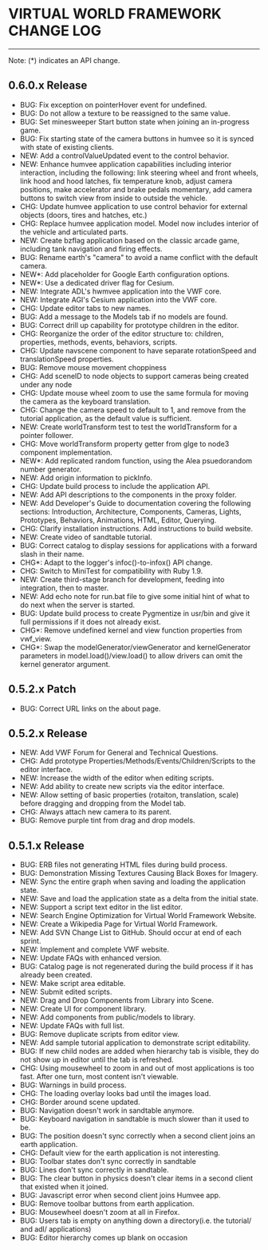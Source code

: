 VIRTUAL WORLD FRAMEWORK CHANGE LOG
==================================

----------------------------------

Note: (*) indicates an API change.

0.6.0.x Release
----------------------------------------------------------------------------
- BUG: Fix exception on pointerHover event for undefined.
- BUG: Do not allow a texture to be reassigned to the same value. 
- BUG: Set minesweeper Start button state when joining an in-progress game.
- BUG: Fix starting state of the camera buttons in humvee so it is synced with state of existing clients.
- NEW: Add a controlValueUpdated event to the control behavior.
- NEW: Enhance humvee application capabilities including interior interaction, including the following: link steering wheel and front wheels, link hood and hood latches, fix temperature knob, adjust camera positions, make accelerator and brake pedals momentary, add camera buttons to switch view from inside to outside the vehicle.
- CHG: Update humvee application to use control behavior for external objects (doors, tires and hatches, etc.)
- CHG: Replace humvee application model. Model now includes interior of the vehicle and articulated parts.
- NEW: Create bzflag application based on the classic arcade game, including tank navigation and firing effects. 
- BUG: Rename earth's "camera" to avoid a name conflict with the default camera.
- NEW*: Add placeholder for Google Earth configuration options.
- NEW*: Use a dedicated driver flag for Cesium.
- NEW: Integrate ADL's hwmvee application into the VWF core.
- NEW: Integrate AGI's Cesium application into the VWF core.
- CHG: Update editor tabs to new names.
- BUG: Add a message to the Models tab if no models are found.
- BUG: Correct drill up capability for prototype children in the editor. 
- CHG: Reorganize the order of the editor structure to: children, properties, methods, events, behaviors, scripts.
- CHG: Update navscene component to have separate rotationSpeed and translationSpeed properties.
- BUG: Remove mouse movement choppiness
- CHG: Add sceneID to node objects to support cameras being created under any node
- CHG: Update mouse wheel zoom to use the same formula for moving the camera as the keyboard translation.
- CHG: Change the camera speed to default to 1, and remove from the tutorial application, as the default value is sufficient.
- NEW: Create worldTransform test to test the worldTransform for a pointer follower.
- CHG: Move worldTransform property getter from glge to node3 component implementation.
- NEW*: Add replicated random function, using the Alea psuedorandom number generator.
- NEW: Add origin information to pickInfo.
- CHG: Update build process to include the application API.
- NEW: Add API descriptions to the components in the proxy folder.
- NEW: Add Developer's Guide to documentation covering the following sections: Introduction, Architecture, Components, Cameras, Lights, Prototypes, Behaviors, Animations, HTML, Editor, Querying.
- CHG: Clarify installation instructions. Add instructions to build website.
- NEW: Create video of sandtable tutorial.
- BUG: Correct catalog to display sessions for applications with a forward slash in their name.
- CHG*: Adapt to the logger's infoc()-to-infox() API change.
- CHG: Switch to MiniTest for compatibility with Ruby 1.9.
- NEW: Create third-stage branch for development, feeding into integration, then to master.
- NEW: Add echo note for run.bat file to give some initial hint of what to do next when the server is started.
- BUG: Update build process to create Pygmentize in usr/bin and give it full permissions if it does not already exist.
- CHG*: Remove undefined kernel and view function properties from vwf_view.
- CHG*: Swap the modelGenerator/viewGenerator and kernelGenerator parameters in model.load()/view.load() to allow drivers can omit the kernel generator argument.

0.5.2.x Patch
----------------------------------------------------------------------------
- BUG: Correct URL links on the about page.

0.5.2.x Release
----------------------------------------------------------------------------
- NEW: Add VWF Forum for General and Technical Questions.
- CHG: Add prototype Properties/Methods/Events/Children/Scripts to the editor interface.
- NEW: Increase the width of the editor when editing scripts.
- NEW: Add ability to create new scripts via the editor interface.
- NEW: Allow setting of basic properties (rotaiton, translation, scale) before dragging and dropping from the Model tab.
- CHG: Always attach new camera to its parent.
- BUG: Remove purple tint from drag and drop models.

0.5.1.x Release
----------------------------------------------------------------------------
- BUG: ERB files not generating HTML files during build process.
- BUG: Demonstration Missing Textures Causing Black Boxes for Imagery.
- NEW: Sync the entire graph when saving and loading the application state.
- NEW: Save and load the application state as a delta from the initial state.
- NEW: Support a script text editor in the list editor.
- NEW: Search Engine Optimization for Virtual World Framework Website.
- NEW: Create a Wikipedia Page for Virtual World Framework.
- NEW: Add SVN Change List to GitHub. Should occur at end of each sprint.
- NEW: Implement and complete VWF website.
- NEW: Update FAQs with enhanced version.
- BUG: Catalog page is not regenerated during the build process if it has already been created.
- NEW: Make script area editable.
- NEW: Submit edited scripts.
- NEW: Drag and Drop Components from Library into Scene.
- NEW: Create UI for component library.
- NEW: Add components from public/models to library.
- NEW: Update FAQs with full list.
- BUG: Remove duplicate scripts from editor view.
- NEW: Add sample tutorial application to demonstrate script editability.
- BUG: If new child nodes are added when hierarchy tab is visible, they do not show up in editor until the tab is refreshed. 
- CHG: Using mousewheel to zoom in and out of most applications is too fast. After one turn, most content isn't viewable.
- BUG: Warnings in build process.
- CHG: The loading overlay looks bad until the images load.
- CHG: Border around scene updated.
- BUG: Navigation doesn't work in sandtable anymore.
- BUG: Keyboard navigation in sandtable is much slower than it used to be.
- BUG: The position doesn't sync correctly when a second client joins an earth application.
- CHG: Default view for the earth application is not interesting.
- BUG: Toolbar states don't sync correctly in sandtable
- BUG: Lines don't sync correctly in sandtable.
- BUG: The clear button in physics doesn't clear items in a second client that existed when it joined.
- BUG: Javascript error when second client joins Humvee app.
- BUG: Remove toolbar buttons from earth application.
- BUG: Mousewheel doesn't zoom at all in Firefox.
- BUG: Users tab is empty on anything down a directory(i.e. the tutorial/ and adl/ applications)
- BUG: Editor hierarchy comes up blank on occasion
